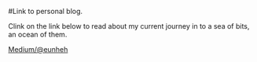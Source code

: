 #Link to personal blog.

Clink on the link below to read about my current journey in to a sea of bits, an ocean of them.

[Medium/@eunheh](https://medium.com/@eunheh/new-journey-into-a-sea-of-bits-an-ocean-of-them-592866031a08#.b2rdlepu6)
